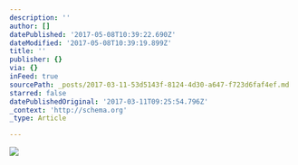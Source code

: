```yaml
---
description: ''
author: []
datePublished: '2017-05-08T10:39:22.690Z'
dateModified: '2017-05-08T10:39:19.899Z'
title: ''
publisher: {}
via: {}
inFeed: true
sourcePath: _posts/2017-03-11-53d5143f-8124-4d30-a647-f723d6faf4ef.md
starred: false
datePublishedOriginal: '2017-03-11T09:25:54.796Z'
_context: 'http://schema.org'
_type: Article

---
```

![](https://the-grid-user-content.s3-us-west-2.amazonaws.com/4ce6d09f-f014-4d94-a0d3-15cf962dc470.jpg)